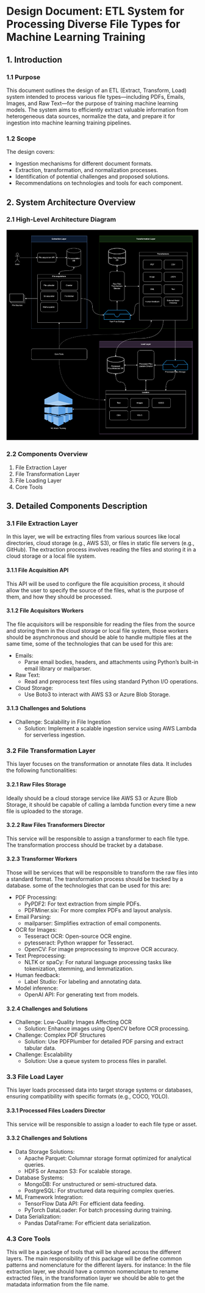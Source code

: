 # Design Document: ETL System for Processing Diverse File Types for Machine Learning Training

## 1. Introduction

### 1.1 Purpose

This document outlines the design of an ETL (Extract, Transform, Load) system intended to process various file types—including PDFs, Emails, Images, and Raw Text—for the purpose of training machine learning models. The system aims to efficiently extract valuable information from heterogeneous data sources, normalize the data, and prepare it for ingestion into machine learning training pipelines.

### 1.2 Scope

The design covers:
- Ingestion mechanisms for different document formats.
- Extraction, transformation, and normalization processes.
- Identification of potential challenges and proposed solutions.
- Recommendations on technologies and tools for each component.

## 2. System Architecture Overview

### 2.1 High-Level Architecture Diagram

![Diagram](desing.png)  

### 2.2 Components Overview

1. File Extraction Layer
2. File Transformation Layer
3. File Loading Layer
4. Core Tools

## 3. Detailed Components Description

### 3.1 File Extraction Layer

In this layer, we will be extracting files from various sources like local directories, cloud storage (e.g., AWS S3), or files in static file servers (e.g., GitHub). The extraction process involves reading the files and storing it in a cloud storage or a local file system.

#### 3.1.1 File Acquisition API

This API will be used to configure the file acquisition process, it should allow the user to specify the source of the files, what is the purpose of them, and how they should be processed.

#### 3.1.2 File Acquisitors Workers

The file acquisitors will be responsible for reading the files from the source and storing them in the cloud storage or local file system, those workers should be asynchronous and should be able to handle multiple files at the same time, some of the technologies that can be used for this are:

- Emails:
    - Parse email bodies, headers, and attachments using Python’s built-in email library or mailparser.
- Raw Text:
    - Read and preprocess text files using standard Python I/O operations.
- Cloud Storage:
    - Use Boto3 to interact with AWS S3 or Azure Blob Storage.

#### 3.1.3 Challenges and Solutions

- Challenge: Scalability in File Ingestion
    - Solution: Implement a scalable ingestion service using AWS Lambda for serverless ingestion.

### 3.2 File Transformation Layer

This layer focuses on the transformation or annotate files data. It includes the following functionalities:

#### 3.2.1 Raw Files Storage

Ideally should be a cloud storage service like AWS S3 or Azure Blob Storage, it should be capable of calling a lambda function every time a new file is uploaded to the storage.

#### 3.2.2 Raw Files Transformers Director

This service will be responsible to assign a transformer to each file type. The transformation proccess should be tracket by a database.

#### 3.2.3 Transformer Workers

Those will be services that will be responsible to transform the raw files into a standard format. The transformation process should be tracked by a database. some of the technologies that can be used for this are:

- PDF Processing:
    - PyPDF2: For text extraction from simple PDFs.
    - PDFMiner.six: For more complex PDFs and layout analysis.
- Email Parsing:
    - mailparser: Simplifies extraction of email components.
- OCR for Images:
    - Tesseract OCR: Open-source OCR engine.
    - pytesseract: Python wrapper for Tesseract.
    - OpenCV: For image preprocessing to improve OCR accuracy.
- Text Preprocessing:
    - NLTK or spaCy: For natural language processing tasks like tokenization, stemming, and lemmatization.
- Human feedback:
    - Label Studio: For labeling and annotating data.
- Model inference:
    - OpenAI API: For generating text from models.

#### 3.2.4 Challenges and Solutions

- Challenge: Low-Quality Images Affecting OCR
    - Solution: Enhance images using OpenCV before OCR processing.
- Challenge: Complex PDF Structures
    - Solution: Use PDFPlumber for detailed PDF parsing and extract tabular data.
- Challenge: Escalability
    - Solution: Use a queue system to process files in parallel.

### 3.3 File Load Layer

This layer loads processed data into target storage systems or databases, ensuring compatibility with specific formats (e.g., COCO, YOLO).

#### 3.3.1 Processed Files Loaders Director

This service will be responsible to assign a loader to each file type or asset.

#### 3.3.2 Challenges and Solutions

- Data Storage Solutions:
    - Apache Parquet: Columnar storage format optimized for analytical queries.
    - HDFS or Amazon S3: For scalable storage.
- Database Systems:
    - MongoDB: For unstructured or semi-structured data.
    - PostgreSQL: For structured data requiring complex queries.
- ML Framework Integration:
    - TensorFlow Data API: For efficient data feeding.
    - PyTorch DataLoader: For batch processing during training.
- Data Serialization:
    - Pandas DataFrame: For efficient data serialization.

### 4.3 Core Tools

This will be a package of tools that will be shared across the different layers. The main responsibility of this package will be define common patterns and nomenclature for the different layers. for instance: In the file extraction layer, we should have a common nomenclature to rename extracted files, in the transformation layer we should be able to get the matadata information from the file name.